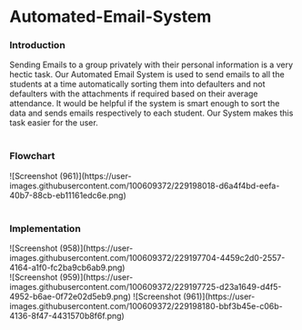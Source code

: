# Automated-Email-System
<h3>Introduction</h3>
Sending Emails to a group privately with their personal information is a very hectic task. Our Automated Email System is used to send emails to all the students at a time automatically sorting them into defaulters and not defaulters with the attachments if required based on their average attendance. It would be helpful if the system is smart enough to sort the data and sends emails respectively to each student. Our System makes this task easier for the user.

<br>
<br>
<h3>Flowchart</h3>
![Screenshot (961)](https://user-images.githubusercontent.com/100609372/229198018-d6a4f4bd-eefa-40b7-88cb-eb11161edc6e.png)

<br>
<br>
<h3>Implementation</h3>
![Screenshot (958)](https://user-images.githubusercontent.com/100609372/229197704-4459c2d0-2557-4164-a1f0-fc2ba9cb6ab9.png)
<br>
![Screenshot (959)](https://user-images.githubusercontent.com/100609372/229197725-d23a1649-d4f5-4952-b6ae-0f72e02d5eb9.png)
![Screenshot (961)](https://user-images.githubusercontent.com/100609372/229198180-bbf3b45e-c06b-4136-8f47-4431570b8f6f.png)

